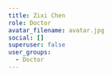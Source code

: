 ```yaml
---
title: Zixi Chen
role: Doctor
avatar_filename: avatar.jpg
social: []
superuser: false
user_groups:
  - Doctor
---
```

